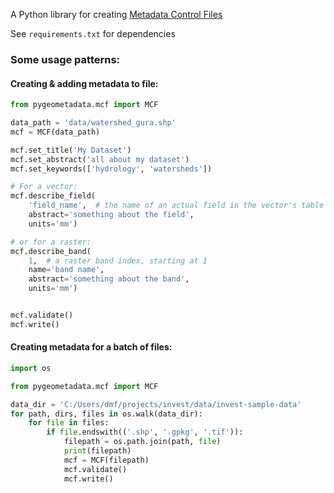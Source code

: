 A Python library for creating [Metadata Control Files](https://geopython.github.io/pygeometa/reference/mcf/)

See `requirements.txt` for dependencies

### Some usage patterns:

#### Creating & adding metadata to file:

```python
from pygeometadata.mcf import MCF

data_path = 'data/watershed_gura.shp'
mcf = MCF(data_path)

mcf.set_title('My Dataset')
mcf.set_abstract('all about my dataset')
mcf.set_keywords(['hydrology', 'watersheds'])

# For a vector:
mcf.describe_field(
    'field_name',  # the name of an actual field in the vector's table
    abstract='something about the field',
    units='mm')

# or for a raster:
mcf.describe_band(
    1,  # a raster band index, starting at 1
    name='band name',
    abstract='something about the band',
    units='mm')


mcf.validate()
mcf.write()
```

#### Creating metadata for a batch of files:
```python
import os

from pygeometadata.mcf import MCF

data_dir = 'C:/Users/dmf/projects/invest/data/invest-sample-data'
for path, dirs, files in os.walk(data_dir):
    for file in files:
        if file.endswith(('.shp', '.gpkg', '.tif')):
            filepath = os.path.join(path, file)
            print(filepath)
            mcf = MCF(filepath)
            mcf.validate()
            mcf.write()
```
